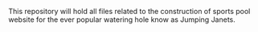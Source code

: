 This repository will hold all files related to the construction of sports pool website
for the ever popular watering hole know as Jumping Janets.
